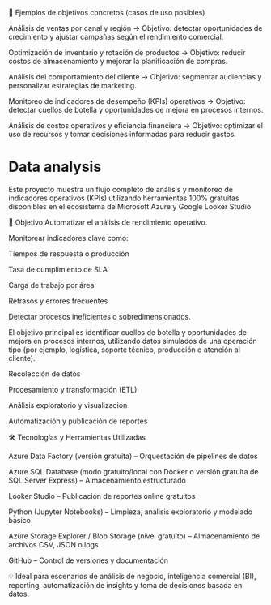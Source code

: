 🧭 Ejemplos de objetivos concretos (casos de uso posibles)

Análisis de ventas por canal y región
→ Objetivo: detectar oportunidades de crecimiento y ajustar campañas según el rendimiento comercial.

Optimización de inventario y rotación de productos
→ Objetivo: reducir costos de almacenamiento y mejorar la planificación de compras.

Análisis del comportamiento del cliente
→ Objetivo: segmentar audiencias y personalizar estrategias de marketing.

Monitoreo de indicadores de desempeño (KPIs) operativos
→ Objetivo: detectar cuellos de botella y oportunidades de mejora en procesos internos.

Análisis de costos operativos y eficiencia financiera
→ Objetivo: optimizar el uso de recursos y tomar decisiones informadas para reducir gastos.


# Data analysis 
Este proyecto muestra un flujo completo de análisis y monitoreo de indicadores operativos (KPIs) utilizando herramientas 100% gratuitas disponibles en el ecosistema de Microsoft Azure y Google Looker Studio.

🎯 Objetivo
Automatizar el análisis de rendimiento operativo.

Monitorear indicadores clave como:

Tiempos de respuesta o producción

Tasa de cumplimiento de SLA

Carga de trabajo por área

Retrasos y errores frecuentes

Detectar procesos ineficientes o sobredimensionados.

El objetivo principal es identificar cuellos de botella y oportunidades de mejora en procesos internos, utilizando datos simulados de una operación tipo (por ejemplo, logística, soporte técnico, producción o atención al cliente).

Recolección de datos

Procesamiento y transformación (ETL)

Análisis exploratorio y visualización

Automatización y publicación de reportes


🛠️ Tecnologías y Herramientas Utilizadas

Azure Data Factory (versión gratuita) – Orquestación de pipelines de datos

Azure SQL Database (modo gratuito/local con Docker o versión gratuita de SQL Server Express) – Almacenamiento estructurado

Looker Studio – Publicación de reportes online gratuitos

Python (Jupyter Notebooks) – Limpieza, análisis exploratorio y modelado básico

Azure Storage Explorer / Blob Storage (nivel gratuito) – Almacenamiento de archivos CSV, JSON o logs

GitHub – Control de versiones y documentación

💡 Ideal para escenarios de análisis de negocio, inteligencia comercial (BI), reporting, automatización de insights y toma de decisiones basada en datos.